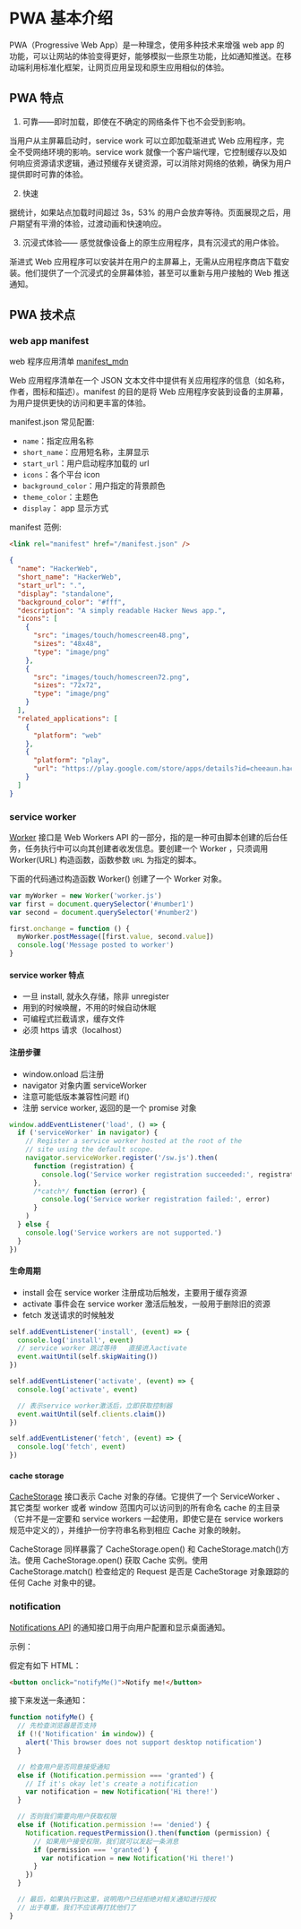 # PWA 基本介绍

PWA（Progressive Web App）是一种理念，使用多种技术来增强 web app 的功能，可以让网站的体验变得更好，能够模拟一些原生功能，比如通知推送。在移动端利用标准化框架，让网页应用呈现和原生应用相似的体验。

## PWA 特点

1. 可靠——即时加载，即使在不确定的网络条件下也不会受到影响。

当用户从主屏幕启动时，service work 可以立即加载渐进式 Web 应用程序，完全不受网络环境的影响。service work 就像一个客户端代理，它控制缓存以及如何响应资源请求逻辑，通过预缓存关键资源，可以消除对网络的依赖，确保为用户提供即时可靠的体验。

2. 快速

据统计，如果站点加载时间超过 3s，53% 的用户会放弃等待。页面展现之后，用户期望有平滑的体验，过渡动画和快速响应。

3. 沉浸式体验—— 感觉就像设备上的原生应用程序，具有沉浸式的用户体验。

渐进式 Web 应用程序可以安装并在用户的主屏幕上，无需从应用程序商店下载安装。他们提供了一个沉浸式的全屏幕体验，甚至可以重新与用户接触的 Web 推送通知。

## PWA 技术点

### web app manifest

web 程序应用清单 [manifest_mdn](https://developer.mozilla.org/zh-CN/docs/Web/Manifest)

Web 应用程序清单在一个 JSON 文本文件中提供有关应用程序的信息（如名称，作者，图标和描述）。manifest 的目的是将 Web 应用程序安装到设备的主屏幕，为用户提供更快的访问和更丰富的体验。

manifest.json 常见配置:

- `name`：指定应用名称
- `short_name`：应用短名称，主屏显示
- `start_url`：用户启动程序加载的 url
- `icons`：各个平台 icon
- `background_color`：用户指定的背景颜色
- `theme_color`：主题色
- `display`： app 显示方式

manifest 范例:

```html
<link rel="manifest" href="/manifest.json" />
```

```json
{
  "name": "HackerWeb",
  "short_name": "HackerWeb",
  "start_url": ".",
  "display": "standalone",
  "background_color": "#fff",
  "description": "A simply readable Hacker News app.",
  "icons": [
    {
      "src": "images/touch/homescreen48.png",
      "sizes": "48x48",
      "type": "image/png"
    },
    {
      "src": "images/touch/homescreen72.png",
      "sizes": "72x72",
      "type": "image/png"
    }
  ],
  "related_applications": [
    {
      "platform": "web"
    },
    {
      "platform": "play",
      "url": "https://play.google.com/store/apps/details?id=cheeaun.hackerweb"
    }
  ]
}
```

### service worker

[Worker](https://developer.mozilla.org/zh-CN/docs/Web/API/Worker) 接口是 Web Workers API 的一部分，指的是一种可由脚本创建的后台任务，任务执行中可以向其创建者收发信息。要创建一个 Worker ，只须调用 Worker(URL) 构造函数，函数参数 `URL` 为指定的脚本。

下面的代码通过构造函数 Worker() 创建了一个 Worker 对象。

```js
var myWorker = new Worker('worker.js')
var first = document.querySelector('#number1')
var second = document.querySelector('#number2')

first.onchange = function () {
  myWorker.postMessage([first.value, second.value])
  console.log('Message posted to worker')
}
```

#### service worker 特点

- 一旦 install, 就永久存储，除非 unregister
- 用到的时候唤醒，不用的时候自动休眠
- 可编程式拦截请求，缓存文件
- 必须 https 请求（localhost）

#### 注册步骤

- window.onload 后注册
- navigator 对象内置 serviceWorker
- 注意可能低版本兼容性问题 if()
- 注册 service worker, 返回的是一个 promise 对象

```js
window.addEventListener('load', () => {
  if ('serviceWorker' in navigator) {
    // Register a service worker hosted at the root of the
    // site using the default scope.
    navigator.serviceWorker.register('/sw.js').then(
      function (registration) {
        console.log('Service worker registration succeeded:', registration)
      },
      /*catch*/ function (error) {
        console.log('Service worker registration failed:', error)
      }
    )
  } else {
    console.log('Service workers are not supported.')
  }
})
```

#### 生命周期

- install 会在 service worker 注册成功后触发，主要用于缓存资源
- activate 事件会在 service worker 激活后触发，一般用于删除旧的资源
- fetch 发送请求的时候触发

```js
self.addEventListener('install', (event) => {
  console.log('install', event)
  // service worker 跳过等待   直接进入activate
  event.waitUntil(self.skipWaiting())
})

self.addEventListener('activate', (event) => {
  console.log('activate', event)

  // 表示service worker激活后，立即获取控制器
  event.waitUntil(self.clients.claim())
})

self.addEventListener('fetch', (event) => {
  console.log('fetch', event)
})
```

#### cache storage

[CacheStorage](https://developer.mozilla.org/zh-CN/docs/Web/API/CacheStorage) 接口表示 Cache 对象的存储。它提供了一个 ServiceWorker 、其它类型 worker 或者 window 范围内可以访问到的所有命名 cache 的主目录（它并不是一定要和 service workers 一起使用，即使它是在 service workers 规范中定义的），并维护一份字符串名称到相应 Cache 对象的映射。

CacheStorage 同样暴露了 CacheStorage.open() 和 CacheStorage.match()方法。使用 CacheStorage.open() 获取 Cache 实例。使用 CacheStorage.match() 检查给定的 Request 是否是 CacheStorage 对象跟踪的任何 Cache 对象中的键。

### notification

[Notifications API](https://developer.mozilla.org/zh-CN/docs/Web/API/Notification) 的通知接口用于向用户配置和显示桌面通知。

示例：

假定有如下 HTML：

```html
<button onclick="notifyMe()">Notify me!</button>
```

接下来发送一条通知：

```js
function notifyMe() {
  // 先检查浏览器是否支持
  if (!('Notification' in window)) {
    alert('This browser does not support desktop notification')
  }

  // 检查用户是否同意接受通知
  else if (Notification.permission === 'granted') {
    // If it's okay let's create a notification
    var notification = new Notification('Hi there!')
  }

  // 否则我们需要向用户获取权限
  else if (Notification.permission !== 'denied') {
    Notification.requestPermission().then(function (permission) {
      // 如果用户接受权限，我们就可以发起一条消息
      if (permission === 'granted') {
        var notification = new Notification('Hi there!')
      }
    })
  }

  // 最后，如果执行到这里，说明用户已经拒绝对相关通知进行授权
  // 出于尊重，我们不应该再打扰他们了
}
```
